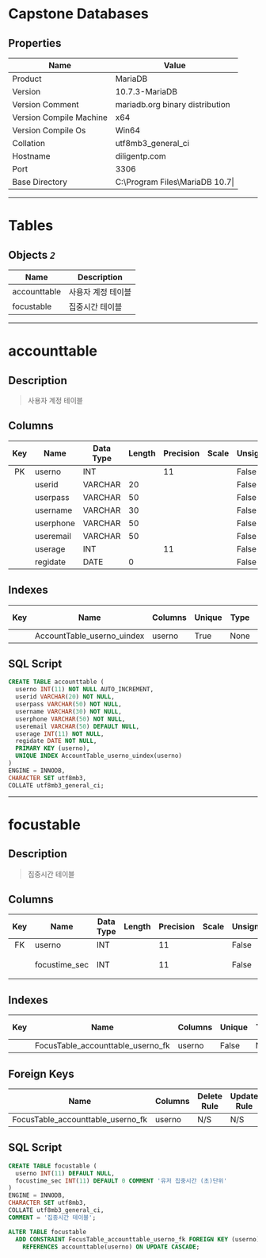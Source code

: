 # <a name="#Databases"></a>Capstone Databases

## <a name="#ServerProperties"></a>Properties
|Name|Value|
|---|---|
|Product|MariaDB|
|Version|10.7.3-MariaDB|
|Version Comment|mariadb.org binary distribution|
|Version Compile Machine|x64|
|Version Compile Os|Win64|
|Collation|utf8mb3_general_ci|
|Hostname|diligentp.com|
|Port|3306|
|Base Directory|C:\Program Files\MariaDB 10.7\\|

---

# Tables
## <a name="#Tables"></a>Objects _`2`_
|Name|Description|
|---|---|
|accounttable|사용자 계정 테이블|
|focustable|집중시간 테이블|


---


# accounttable

## <a name="#Description"></a>Description
> 사용자 계정 테이블


## <a name="#Columns"></a>Columns
|Key|Name|Data Type|Length|Precision|Scale|Unsigned|Zerofill|Binary|Not Null|Auto Increment|Default|Virtual|Description|
|:---:|---|---|---|---|---|---|---|---|---|---|---|---|---|
|PK|userno|INT||11||False|False|False|True|True||False||
||userid|VARCHAR|20|||False|False|False|True|False||False||
||userpass|VARCHAR|50|||False|False|False|True|False||False||
||username|VARCHAR|30|||False|False|False|True|False||False||
||userphone|VARCHAR|50|||False|False|False|True|False||False||
||useremail|VARCHAR|50|||False|False|False|False|False|NULL|False||
||userage|INT||11||False|False|False|True|False||False||
||regidate|DATE|0|||False|False|False|True|False||False||

## <a name="#Indexes"></a>Indexes
|Key|Name|Columns|Unique|Type|Key Lengths|
|:---:|---|---|---|---|---|
||AccountTable_userno_uindex|userno|True|None||

## <a name="#SqlScript"></a>SQL Script
```SQL
CREATE TABLE accounttable (
  userno INT(11) NOT NULL AUTO_INCREMENT,
  userid VARCHAR(20) NOT NULL,
  userpass VARCHAR(50) NOT NULL,
  username VARCHAR(30) NOT NULL,
  userphone VARCHAR(50) NOT NULL,
  useremail VARCHAR(50) DEFAULT NULL,
  userage INT(11) NOT NULL,
  regidate DATE NOT NULL,
  PRIMARY KEY (userno),
  UNIQUE INDEX AccountTable_userno_uindex(userno)
)
ENGINE = INNODB,
CHARACTER SET utf8mb3,
COLLATE utf8mb3_general_ci;
```

---

# focustable

## <a name="#Description"></a>Description
> 집중시간 테이블


## <a name="#Columns"></a>Columns
|Key|Name|Data Type|Length|Precision|Scale|Unsigned|Zerofill|Binary|Not Null|Auto Increment|Default|Virtual|Description|
|:---:|---|---|---|---|---|---|---|---|---|---|---|---|---|
|FK|userno|INT||11||False|False|False|False|False|NULL|False||
||focustime_sec|INT||11||False|False|False|False|False|0|False|유저 집중시간 (초)단위|

## <a name="#Indexes"></a>Indexes
|Key|Name|Columns|Unique|Type|Key Lengths|
|:---:|---|---|---|---|---|
||FocusTable_accounttable_userno_fk|userno|False|None||

## <a name="#ForeignKeys"></a>Foreign Keys
|Name|Columns|Delete Rule|Update Rule|
|---|---|---|---|
|FocusTable_accounttable_userno_fk|userno|N/S|N/S|

## <a name="#SqlScript"></a>SQL Script
```SQL
CREATE TABLE focustable (
  userno INT(11) DEFAULT NULL,
  focustime_sec INT(11) DEFAULT 0 COMMENT '유저 집중시간 (초)단위'
)
ENGINE = INNODB,
CHARACTER SET utf8mb3,
COLLATE utf8mb3_general_ci,
COMMENT = '집중시간 테이블';

ALTER TABLE focustable 
  ADD CONSTRAINT FocusTable_accounttable_userno_fk FOREIGN KEY (userno)
    REFERENCES accounttable(userno) ON UPDATE CASCADE;
```
